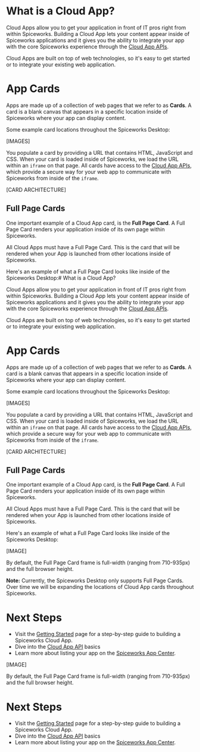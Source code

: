 # What is a Cloud App?

Cloud Apps allow you to get your application in front of IT pros right from within Spiceworks.  Building a Cloud App lets your content appear inside of Spiceworks applications and it gives you the ability to integrate your app with the core Spiceworks experience through the [Cloud App APIs][Cloud APIs Link].  

Cloud Apps are built on top of web technologies, so it's easy to get started or to integrate your existing web application.

# App Cards

Apps are made up of a collection of web pages that we refer to as **Cards**.  A card is a blank canvas that appears in a specific location inside of Spiceworks where your app can display content.  

Some example card locations throughout the Spiceworks Desktop:

[IMAGES]

You populate a card by providing a URL that contains HTML, JavaScript and CSS.  When your card is loaded inside of Spiceworks, we load the URL within an `iframe` on that page.  All cards have access to the [Cloud App APIs][Cloud APIs Link], which provide a secure way for your web app to communicate with Spiceworks from inside of the `iframe`.

[CARD ARCHITECTURE]

## Full Page Cards

One important example of a Cloud App card, is the **Full Page Card**.  A Full Page Card renders your application inside of its own page within Spiceworks.

All Cloud Apps must have a Full Page Card.  This is the card that will be rendered when your App is launched from other locations inside of Spiceworks.

Here's an example of what a Full Page Card looks like inside of the Spiceworks Desktop:# What is a Cloud App?

Cloud Apps allow you to get your application in front of IT pros right from within Spiceworks.  Building a Cloud App lets your content appear inside of Spiceworks applications and it gives you the ability to integrate your app with the core Spiceworks experience through the [Cloud App APIs][Cloud APIs Link].  

Cloud Apps are built on top of web technologies, so it's easy to get started or to integrate your existing web application.

# App Cards

Apps are made up of a collection of web pages that we refer to as **Cards**.  A card is a blank canvas that appears in a specific location inside of Spiceworks where your app can display content.  

Some example card locations throughout the Spiceworks Desktop:

[IMAGES]



You populate a card by providing a URL that contains HTML, JavaScript and CSS.  When your card is loaded inside of Spiceworks, we load the URL within an `iframe` on that page.  All cards have access to the [Cloud App APIs][Cloud APIs Link], which provide a secure way for your web app to communicate with Spiceworks from inside of the `iframe`.

[CARD ARCHITECTURE]

## Full Page Cards

One important example of a Cloud App card, is the **Full Page Card**.  A Full Page Card renders your application inside of its own page within Spiceworks.

All Cloud Apps must have a Full Page Card.  This is the card that will be rendered when your App is launched from other locations inside of Spiceworks.

Here's an example of what a Full Page Card looks like inside of the Spiceworks Desktop:

[IMAGE]

By default, the Full Page Card frame is full-width (ranging from 710-935px) and the full browser height.

**Note:** Currently, the Spiceworks Desktop only supports Full Page Cards.  Over time we will be expanding the locations of Cloud App cards throughout Spiceworks.

# Next Steps

* Visit the [Getting Started][Getting Started Link] page for a step-by-step guide to building a Spiceworks Cloud App.
* Dive into the [Cloud App API][Cloud APIs Link] basics
* Learn more about listing your app on the [Spiceworks App Center][Spiceworks App Center Overview].

[Cloud APIs Link]: /documentation/cloud-apps/api-overview "Cloud App APIs Overview"
[Getting Started Link]: /documentation/cloud-apps/getting-started "Getting Started with Spiceworks Cloud Apps"
[Spiceworks App Center Overview]: /documentation/app-center-overview "Spiceworks App Center Overview"


[IMAGE]

By default, the Full Page Card frame is full-width (ranging from 710-935px) and the full browser height.

# Next Steps

* Visit the [Getting Started][Getting Started Link] page for a step-by-step guide to building a Spiceworks Cloud App.
* Dive into the [Cloud App API][Cloud APIs Link] basics
* Learn more about listing your app on the [Spiceworks App Center][Spiceworks App Center Overview].

[Cloud APIs Link]: /documentation/cloud-apps/api-overview "Cloud App APIs Overview"
[Getting Started Link]: /documentation/cloud-apps/getting-started "Getting Started with Spiceworks Cloud Apps"
[Spiceworks App Center Overview]: /documentation/app-center-overview "Spiceworks App Center Overview"
